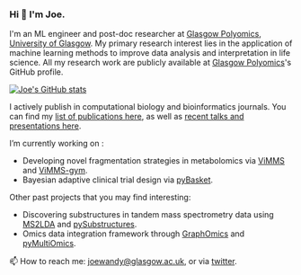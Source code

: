 ### Hi 👋 I'm Joe.

I'm an ML engineer and post-doc researcher at [Glasgow Polyomics](https://www.polyomics.gla.ac.uk/), [University of Glasgow](https://www.gla.ac.uk/). My primary research interest lies in the application of machine learning methods to improve data analysis and interpretation in life science. All my research work are publicly available at [Glasgow Polyomics](https://github.com/glasgowcompbio)'s GitHub profile. 

[![Joe's GitHub stats](https://github-readme-stats.vercel.app/api?username=joewandy)](https://github.com/anuraghazra/github-readme-stats)

I actively publish in computational biology and bioinformatics journals. You can find my [list of publications here](https://scholar.google.com/citations?user=K6nz3aoAAAAJ), as well as [recent talks and presentations here](talks.md).

I’m currently working on :
  - Developing novel fragmentation strategies in metabolomics via [ViMMS](https://github.com/glasgowcompbio/vimms/tree/master/vimms)
    and [ViMMS-gym](https://github.com/glasgowcompbio/vimms-gym).
  - Bayesian adaptive clinical trial design via [pyBasket](https://github.com/glasgowcompbio/pyBasket).
    
Other past projects that you may find interesting:
  - Discovering substructures in tandem mass spectrometry data using [MS2LDA](https://ms2lda.org) and [pySubstructures](https://github.com/glasgowcompbio/pySubstructures).
  - Omics data integration framework through [GraphOmics](https://graphomics.glasgowcompbio.org/) and [pyMultiOmics](https://github.com/glasgowcompbio/pyMultiOmics/).

📫 How to reach me: joewandy@glasgow.ac.uk, or via [twitter](https://twitter.com/joe__wandy).
